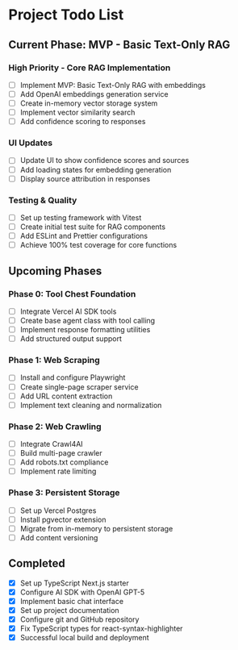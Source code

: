 # Project Todo List

## Current Phase: MVP - Basic Text-Only RAG

### High Priority - Core RAG Implementation
- [ ] Implement MVP: Basic Text-Only RAG with embeddings
- [ ] Add OpenAI embeddings generation service
- [ ] Create in-memory vector storage system
- [ ] Implement vector similarity search
- [ ] Add confidence scoring to responses

### UI Updates
- [ ] Update UI to show confidence scores and sources
- [ ] Add loading states for embedding generation
- [ ] Display source attribution in responses

### Testing & Quality
- [ ] Set up testing framework with Vitest
- [ ] Create initial test suite for RAG components
- [ ] Add ESLint and Prettier configurations
- [ ] Achieve 100% test coverage for core functions

## Upcoming Phases

### Phase 0: Tool Chest Foundation
- [ ] Integrate Vercel AI SDK tools
- [ ] Create base agent class with tool calling
- [ ] Implement response formatting utilities
- [ ] Add structured output support

### Phase 1: Web Scraping
- [ ] Install and configure Playwright
- [ ] Create single-page scraper service
- [ ] Add URL content extraction
- [ ] Implement text cleaning and normalization

### Phase 2: Web Crawling
- [ ] Integrate Crawl4AI
- [ ] Build multi-page crawler
- [ ] Add robots.txt compliance
- [ ] Implement rate limiting

### Phase 3: Persistent Storage
- [ ] Set up Vercel Postgres
- [ ] Install pgvector extension
- [ ] Migrate from in-memory to persistent storage
- [ ] Add content versioning

## Completed
- [x] Set up TypeScript Next.js starter
- [x] Configure AI SDK with OpenAI GPT-5
- [x] Implement basic chat interface
- [x] Set up project documentation
- [x] Configure git and GitHub repository
- [x] Fix TypeScript types for react-syntax-highlighter
- [x] Successful local build and deployment